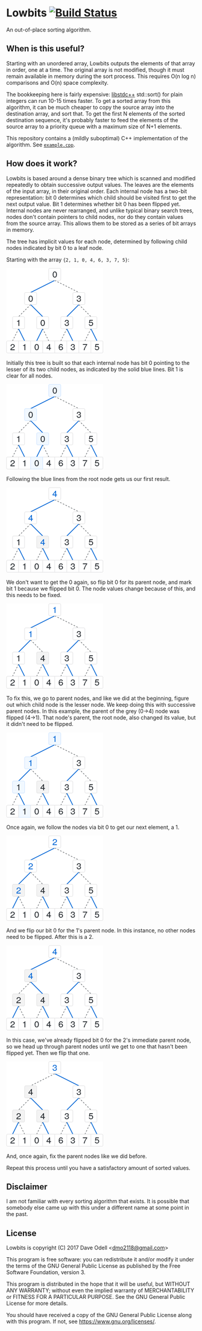 Lowbits [![Build Status](https://travis-ci.org/dmo2118/lowbits.svg?branch=master)](https://travis-ci.org/dmo2118/lowbits)
=======
An out-of-place sorting algorithm.

When is this useful?
--------------------
Starting with an unordered array, Lowbits outputs the elements of that array in order, one at a time. The original array is not
modified, though it must remain available in memory during the sort process. This requires O(n log n) comparisons and O(n) space
complexity.

The bookkeeping here is fairly expensive: [libstdc++](https://gcc.gnu.org/onlinedocs/libstdc++/) std::sort() for plain integers
can run 10-15 times faster. To get a sorted array from this algorithm, it can be much cheaper to copy the source array into the
destination array, and sort that. To get the first N elements of the sorted destination sequence, it's probably faster to feed
the elements of the source array to a priority queue with a maximum size of N+1 elements.

This repository contains a (mildly suboptimal) C++ implementation of the algorithm. See [`example.cpp`](example.cpp).

How does it work?
-----------------
Lowbits is based around a dense binary tree which is scanned and modified repeatedly to obtain successive output values. The
leaves are the elements of the input array, in their original order. Each internal node has a two-bit representation: bit 0
determines which child should be visited first to get the next output value. Bit 1 determines whether bit 0 has been flipped
yet. Internal nodes are never rearranged, and unlike typical binary search trees, nodes don't contain pointers to child nodes,
nor do they contain values from the source array. This allows them to be stored as a series of bit arrays in memory.

The tree has implicit values for each node, determined by following child nodes indicated by bit 0 to a leaf node.

Starting with the array `{2, 1, 0, 4, 6, 3, 7, 5}`:

![tree0.png](tree0.png)

Initially this tree is built so that each internal node has bit 0 pointing to the lesser of its two child nodes, as indicated by
the solid blue lines. Bit 1 is clear for all nodes.

![tree1.png](tree1.png)

Following the blue lines from the root node gets us our first result.

![tree2.png](tree2.png)

We don't want to get the 0 again, so flip bit 0 for its parent node, and mark bit 1 because we flipped bit 0. The node values
change because of this, and this needs to be fixed.

![tree3.png](tree3.png)

To fix this, we go to parent nodes, and like we did at the beginning, figure out which child node is the lesser node. We keep
doing this with successive parent nodes. In this example, the parent of the grey (0->4) node was flipped (4->1). That node's
parent, the root node, also changed its value, but it didn't need to be flipped.

![tree4.png](tree4.png)

Once again, we follow the nodes via bit 0 to get our next element, a 1.

![tree5.png](tree5.png)

And we flip our bit 0 for the 1's parent node. In this instance, no other nodes need to be flipped. After this is a 2.

![tree6.png](tree6.png)

In this case, we've already flipped bit 0 for the 2's immediate parent node, so we head up through parent nodes until we get to
one that hasn't been flipped yet. Then we flip that one.

![tree7.png](tree7.png)

And, once again, fix the parent nodes like we did before.

Repeat this process until you have a satisfactory amount of sorted values.

Disclaimer
----------

I am not familiar with every sorting algorithm that exists. It is possible that somebody else came up with this under a
different name at some point in the past.

License
-------

Lowbits is copyright (C) 2017 Dave Odell <<dmo2118@gmail.com>>

This program is free software: you can redistribute it and/or modify it under the terms of the GNU General Public License as
published by the Free Software Foundation, version 3.

This program is distributed in the hope that it will be useful, but WITHOUT ANY WARRANTY; without even the implied warranty of
MERCHANTABILITY or FITNESS FOR A PARTICULAR PURPOSE.  See the GNU General Public License for more details.

You should have received a copy of the GNU General Public License along with this program.  If not, see
<https://www.gnu.org/licenses/>.
